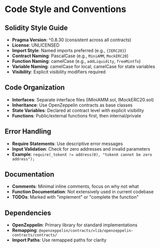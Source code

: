 # Code Style and Conventions

## Solidity Style Guide
- **Pragma Version**: ^0.8.30 (consistent across all contracts)
- **License**: UNLICENSED
- **Import Style**: Named imports preferred (e.g., `{IERC20}`)
- **Contract Naming**: PascalCase (e.g., `MiniAMM`, `MockERC20`)
- **Function Naming**: camelCase (e.g., `addLiquidity`, `freeMintTo`)
- **Variable Naming**: camelCase for local, camelCase for state variables
- **Visibility**: Explicit visibility modifiers required

## Code Organization
- **Interfaces**: Separate interface files (IMiniAMM.sol, IMockERC20.sol)
- **Inheritance**: Use OpenZeppelin contracts as base classes
- **State Variables**: Declared at contract level with explicit visibility
- **Functions**: Public/external functions first, then internal/private

## Error Handling
- **Require Statements**: Use descriptive error messages
- **Input Validation**: Check for zero addresses and invalid parameters
- **Example**: `require(_tokenX != address(0), "tokenX cannot be zero address");`

## Documentation
- **Comments**: Minimal inline comments, focus on why not what
- **Function Documentation**: Not extensively used in current codebase
- **TODOs**: Marked with "implement" or "complete the function"

## Dependencies
- **OpenZeppelin**: Primary library for standard implementations
- **Remapping**: `@openzeppelin/contracts/=lib/openzeppelin-contracts/contracts/`
- **Import Paths**: Use remapped paths for clarity